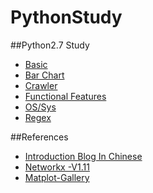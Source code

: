 # PythonStudy
##Python2.7 Study
- [Basic](./function_test.py)
- [Bar Chart](./plot)
- [Crawler](./crawler)
- [Functional Features](./functional_test.py)
- [OS/Sys](./os)
- [Regex](./regex_test.py)

##References
- [Introduction Blog In Chinese](http://www.liaoxuefeng.com/wiki/001374738125095c955c1e6d8bb493182103fac9270762a000)
- [Networkx -V1.11](http://networkx.readthedocs.io/en/networkx-1.11/)
- [Matplot-Gallery](http://matplotlib.org/gallery.html)